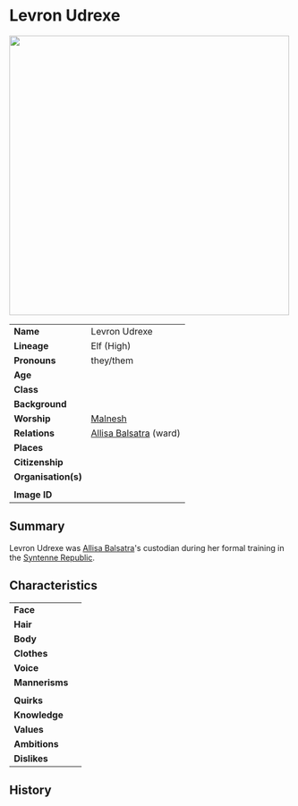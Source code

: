 # Levron Udrexe

<img src="https://raw.githubusercontent.com/jesskelsall/astarus-images/main/characters/portraits/imageid.png" height="500" />

|||
| --- | --- |
| **Name** | Levron Udrexe | character.4
| **Lineage** | Elf (High) |
| **Pronouns** | they/them |
| **Age** | |
| **Class** | |
| **Background** | |
| **Worship** | [Malnesh](../gods/deities/malnesh.md) |
| **Relations** | [Allisa Balsatra](allisa-balsatra.md) (ward) |
| **Places** | |
| **Citizenship** | |
| **Organisation(s)** | |
|||
| **Image ID** | |

## Summary

Levron Udrexe was [Allisa Balsatra](allisa-balsatra.md)'s custodian during her formal training in the [Syntenne Republic](../civilisations/syntenne-republic/syntenne-republic.md).

## Characteristics

| | |
| --- | --- |
| **Face** | | characteristics.2
| **Hair** | |
| **Body** | |
| **Clothes** | |
| **Voice** | |
| **Mannerisms** | |
| | |
| **Quirks** | |
| **Knowledge** | |
| **Values** | |
| **Ambitions** | |
| **Dislikes** | |

## History
